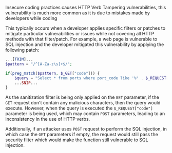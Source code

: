 Insecure coding practices causes HTTP Verb Tampering vulnerabilities, this vulnerability is much more common as it is due to mistakes made by developers while coding 


This typically occurs when a developer applies specific filters or patches to mitigate particular vulnerabilities or issues while not covering all HTTP methods with that filter/patch. For example, a web page is vulnerable to SQL injection and the developer mitigated this vulnerability by applying the following patch:
```php
...[TRIM]...
$pattern = "/^[A-Za-z\s]+$/";

if(preg_match($pattern, $_GET["code"])) {
    $query = "Select * from ports where port_code like '%" . $_REQUEST["code"] . "%'";
    ...SNIP...
}
```
As the sanitization filter is being only applied on the `GET` parameter, if the `GET` request don't contain any malicious characters, then the query would execute. However, when the query is executed the `$_REQUEST["code"]` parameter is being used, which may contain `POST` parameters, leading to an inconsistency in the use of HTTP verbs.

Additionally, if an attacker uses `POST` request to perform the SQL injection, in which case the `GET` parameters if empty, the request would still pass the security filter which would make the function still vulnerable to SQL injection.